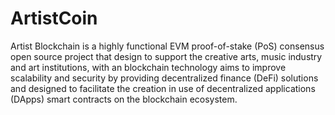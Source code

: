 # ArtistCoin
Artist Blockchain is a highly functional EVM proof-of-stake (PoS) consensus open source project that design to support the creative arts, music industry and art institutions, with an blockchain technology aims to improve scalability and security by providing decentralized finance (DeFi) solutions and designed to facilitate the creation in use of decentralized applications (DApps) smart contracts on the blockchain ecosystem. 
